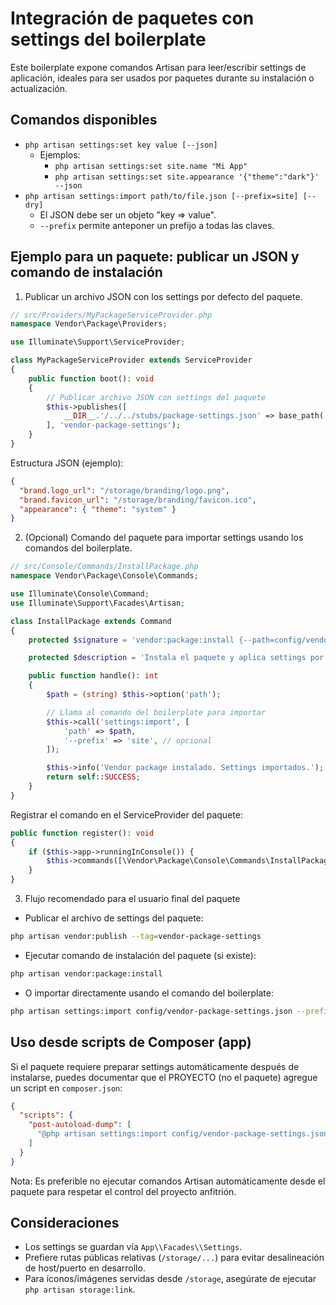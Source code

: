 # Integración de paquetes con settings del boilerplate

Este boilerplate expone comandos Artisan para leer/escribir settings de aplicación, ideales para ser usados por paquetes durante su instalación o actualización.

## Comandos disponibles

- `php artisan settings:set key value [--json]`
  - Ejemplos:
    - `php artisan settings:set site.name "Mi App"`
    - `php artisan settings:set site.appearance '{"theme":"dark"}' --json`
- `php artisan settings:import path/to/file.json [--prefix=site] [--dry]`
  - El JSON debe ser un objeto "key => value".
  - `--prefix` permite anteponer un prefijo a todas las claves.

## Ejemplo para un paquete: publicar un JSON y comando de instalación

1) Publicar un archivo JSON con los settings por defecto del paquete.

```php
// src/Providers/MyPackageServiceProvider.php
namespace Vendor\Package\Providers;

use Illuminate\Support\ServiceProvider;

class MyPackageServiceProvider extends ServiceProvider
{
    public function boot(): void
    {
        // Publicar archivo JSON con settings del paquete
        $this->publishes([
            __DIR__.'/../../stubs/package-settings.json' => base_path('config/vendor-package-settings.json'),
        ], 'vendor-package-settings');
    }
}
```

Estructura JSON (ejemplo):

```json
{
  "brand.logo_url": "/storage/branding/logo.png",
  "brand.favicon_url": "/storage/branding/favicon.ico",
  "appearance": { "theme": "system" }
}
```

2) (Opcional) Comando del paquete para importar settings usando los comandos del boilerplate.

```php
// src/Console/Commands/InstallPackage.php
namespace Vendor\Package\Console\Commands;

use Illuminate\Console\Command;
use Illuminate\Support\Facades\Artisan;

class InstallPackage extends Command
{
    protected $signature = 'vendor:package:install {--path=config/vendor-package-settings.json}';

    protected $description = 'Instala el paquete y aplica settings por defecto.';

    public function handle(): int
    {
        $path = (string) $this->option('path');

        // Llama al comando del boilerplate para importar
        $this->call('settings:import', [
            'path' => $path,
            '--prefix' => 'site', // opcional
        ]);

        $this->info('Vendor package instalado. Settings importados.');
        return self::SUCCESS;
    }
}
```

Registrar el comando en el ServiceProvider del paquete:

```php
public function register(): void
{
    if ($this->app->runningInConsole()) {
        $this->commands([\Vendor\Package\Console\Commands\InstallPackage::class]);
    }
}
```

3) Flujo recomendado para el usuario final del paquete

- Publicar el archivo de settings del paquete:

```bash
php artisan vendor:publish --tag=vendor-package-settings
```

- Ejecutar comando de instalación del paquete (si existe):

```bash
php artisan vendor:package:install
```

- O importar directamente usando el comando del boilerplate:

```bash
php artisan settings:import config/vendor-package-settings.json --prefix=site
```

## Uso desde scripts de Composer (app)

Si el paquete requiere preparar settings automáticamente después de instalarse, puedes documentar que el PROYECTO (no el paquete) agregue un script en `composer.json`:

```json
{
  "scripts": {
    "post-autoload-dump": [
      "@php artisan settings:import config/vendor-package-settings.json --prefix=site || true"
    ]
  }
}
```

Nota: Es preferible no ejecutar comandos Artisan automáticamente desde el paquete para respetar el control del proyecto anfitrión.

## Consideraciones

- Los settings se guardan vía `App\\Facades\\Settings`.
- Prefiere rutas públicas relativas (`/storage/...`) para evitar desalineación de host/puerto en desarrollo.
- Para íconos/imágenes servidas desde `/storage`, asegúrate de ejecutar `php artisan storage:link`.
